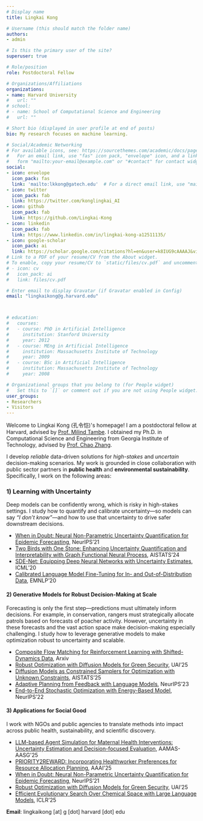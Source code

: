 ```yaml
---
# Display name
title: Lingkai Kong

# Username (this should match the folder name)
authors:
- admin

# Is this the primary user of the site?
superuser: true

# Role/position
role: Postdoctoral Fellow

# Organizations/Affiliations
organizations:
- name: Harvard University
#   url: ""
# school:
# - name: School of Computational Science and Engineering
#   url: ""

# Short bio (displayed in user profile at end of posts)
bio: My research focuses on machine learning.

# Social/Academic Networking
# For available icons, see: https://sourcethemes.com/academic/docs/page-builder/#icons
#   For an email link, use "fas" icon pack, "envelope" icon, and a link in the
#   form "mailto:your-email@example.com" or "#contact" for contact widget.
social:
- icon: envelope
  icon_pack: fas
  link: 'mailto:lkkong@gatech.edu'  # For a direct email link, use "mailto:test@example.org".
- icon: twitter
  icon_pack: fab
  link: https://twitter.com/konglingkai_AI
- icon: github
  icon_pack: fab
  link: https://github.com/Lingkai-Kong
- icon: linkedin
  icon_pack: fab
  link: https://www.linkedin.com/in/lingkai-kong-a12511135/
- icon: google-scholar
  icon_pack: ai
  link: https://scholar.google.com/citations?hl=en&user=k8IUG9cAAAAJ&view_op=list_works&authuser=1&gmla=AJsN-F7LpSeM-cp5ZhDWjJHvrdgXfFQrVeW5z7K86SLD8gf8yQJ7MXqn7F-lXicOpdvSX8PiDT9jWpEMGfi2dZtV-3m9lpVgfv02g__VdQwSqZcruTKSkCI
# Link to a PDF of your resume/CV from the About widget.
# To enable, copy your resume/CV to `static/files/cv.pdf` and uncomment the lines below.
# - icon: cv
#   icon_pack: ai
#   link: files/cv.pdf

# Enter email to display Gravatar (if Gravatar enabled in Config)
email: "lingkaikong@g.harvard.edu"



# education:
#   courses:
#   - course: PhD in Artificial Intelligence
#     institution: Stanford University
#     year: 2012
#   - course: MEng in Artificial Intelligence
#     institution: Massachusetts Institute of Technology
#     year: 2009
#   - course: BSc in Artificial Intelligence
#     institution: Massachusetts Institute of Technology
#     year: 2008

# Organizational groups that you belong to (for People widget)
#   Set this to `[]` or comment out if you are not using People widget.
user_groups:
- Researchers
- Visitors
---
```


Welcome to Lingkai Kong (孔令恺)'s homepage! I am a postdoctoral fellow at Harvard, advised by [Prof. Milind Tambe](https://teamcore.seas.harvard.edu/tambe). I obtained my Ph.D. in Computational Science and Engineering from Georgia Institute of Technology, advised by [Prof. Chao Zhang](http://chaozhang.org/).


I develop *reliable* data-driven solutions for *high-stakes* and *uncertain* decision-making scenarios. My work is grounded in close collaboration with public sector partners in **public health** and **environmental sustainability**. Specifically, I work on the following areas:  

### 1) Learning with Uncertainty
Deep models can be confidently wrong, which is risky in high-stakes settings. I study how to quantify and calibrate uncertainty—so models can say *“I don’t know”*—and how to use that uncertainty to drive safer downstream decisions.  

- [When in Doubt: Neural Non-Parametric Uncertainty Quantification for Epidemic Forecasting](https://arxiv.org/abs/2106.03904), NeurIPS’21  
- [Two Birds with One Stone: Enhancing Uncertainty Quantification and Interpretability with Graph Functional Neural Process](https://proceedings.mlr.press/v238/kong24a/kong24a.pdf), AISTATS’24
- [SDE-Net: Equipping Deep Neural Networks with Uncertainty Estimates](https://arxiv.org/abs/2008.10546), ICML’20  
- [Calibrated Language Model Fine-Tuning for In- and Out-of-Distribution Data](https://arxiv.org/abs/2010.11506), EMNLP’20  
  

#### 2) Generative Models for Robust Decision-Making at Scale
Forecasting is only the first step—predictions must ultimately inform decisions. For example, in conservation, rangers must strategically allocate patrols based on forecasts of poacher activity. However, uncertainty in these forecasts and the vast action space make decision-making especially challenging. I study how to leverage generative models to make optimization robust to uncertainty and scalable.

- [Composite Flow Matching for Reinforcement Learning with Shifted-Dynamics Data](https://arxiv.org/abs/2505.23062), Arxiv
- [Robust Optimization with Diffusion Models for Green Security](https://arxiv.org/abs/2503.05730), UAI’25
- [Diffusion Models as Constrained Samplers for Optimization with Unknown Constraints](https://arxiv.org/abs/2402.18012), AISTATS’25
- [Adaptive Planning from Feedback with Language Models](https://arxiv.org/abs/2305.16653), NeurIPS’23   
- [End-to-End Stochastic Optimization with Energy-Based Model](https://arxiv.org/abs/2211.13837), NeurIPS’22  

#### 3) Applications for Social Good
I work with NGOs and public agencies to translate methods into impact across public health, sustainability, and scientific discovery.  
  - [LLM-based Agent Simulation for Maternal Health Interventions: Uncertainty Estimation and Decision-focused Evaluation](https://arxiv.org/abs/2503.22719), AAMAS-AASG'25
  - [PRIORITY2REWARD: Incorporating Healthworker Preferences for Resource Allocation Planning](https://ojs.aaai.org/index.php/AAAI/article/view/35375), AAAI'25
  - [When in Doubt: Neural Non-Parametric Uncertainty Quantification for Epidemic Forecasting](https://arxiv.org/abs/2106.03904), NeurIPS’21  
  - [Robust Optimization with Diffusion Models for Green Security](https://arxiv.org/abs/2503.05730), UAI’25   
  - [Efficient Evolutionary Search Over Chemical Space with Large Language Models](https://arxiv.org/abs/2406.16976), ICLR’25  

 
**Email**: lingkaikong [at] g [dot] harvard [dot] edu
